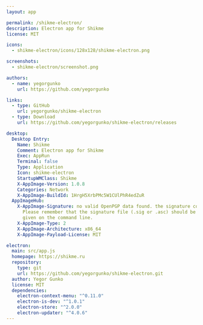 ```yaml
---
layout: app

permalink: /shikme-electron/
description: Electron app for Shikme
license: MIT

icons:
  - shikme-electron/icons/128x128/shikme-electron.png

screenshots:
  - shikme-electron/screenshot.png

authors:
  - name: yegorgunko
    url: https://github.com/yegorgunko

links:
  - type: GitHub
    url: yegorgunko/shikme-electron
  - type: Download
    url: https://github.com/yegorgunko/shikme-electron/releases

desktop:
  Desktop Entry:
    Name: Shikme
    Comment: Electron app for Shikme
    Exec: AppRun
    Terminal: false
    Type: Application
    Icon: shikme-electron
    StartupWMClass: Shikme
    X-AppImage-Version: 1.0.8
    Categories: Network
    X-AppImage-BuildId: 1HrgH5XrbPMc5W1CUlPhR4edZuR
  AppImageHub:
    X-AppImage-Signature: no valid OpenPGP data found. the signature could not be verified.
      Please remember that the signature file (.sig or .asc) should be the first file
      given on the command line.
    X-AppImage-Type: 2
    X-AppImage-Architecture: x86_64
    X-AppImage-Payload-License: MIT

electron:
  main: src/app.js
  homepage: https://shikme.ru
  repository:
    type: git
    url: https://github.com/yegorgunko/shikme-electron.git
  author: Yegor Gunko
  license: MIT
  dependencies:
    electron-context-menu: "^0.11.0"
    electron-is-dev: "^1.0.1"
    electron-store: "^2.0.0"
    electron-updater: "^4.0.6"
---
```

